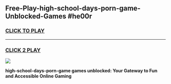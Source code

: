 
## Free-Play-high-school-days-porn-game-Unblocked-Games #he00r
<h3>
<a href="https://news.freeplayer.one?title=high-school-days-porn-game&ref=8M">CLICK TO PLAY</a></h3>
<hr>

<h3>
<a href="https://news.freeplayer.one?title=high-school-days-porn-game&ref=8M">CLICK 2 PLAY</a>
  
</h3>

<a href="https://news.freeplayer.one?title=high-school-days-porn-game&ref=8M"><img src="https://clearcache.store/games.png"></a>


**high-school-days-porn-game games unblocked: Your Gateway to Fun and Accessible Online Gaming**
